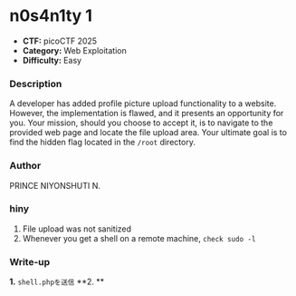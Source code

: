 # n0s4n1ty 1

- **CTF:** picoCTF 2025
- **Category:** Web Exploitation
- **Difficulty:** Easy

### Description

A developer has added profile picture upload functionality to a website.
However, the implementation is flawed, and it presents an opportunity for you.
Your mission, should you choose to accept it, is to navigate to the provided web page and locate the file upload area. Your ultimate goal is to find the hidden flag located in the `/root` directory.

### Author
PRINCE NIYONSHUTI N.

### hiny
1. File upload was not sanitized
2. Whenever you get a shell on a remote machine, `check sudo -l`

### Write-up
**1.** 
`shell.phpを送信`
**2. **
